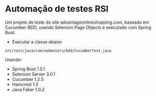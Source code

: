 # Automação de testes RSI
Um projeto de teste do site advantageonlineshopping.com, baseado em Cucumber-BDD, usando Selenium Page Objects e executado com Spring Boot.

- Executar a classe abaixo 
```
src/test/java/com/webmotors/bdd/CucumberTest.java
```

Usando:
 - Spring Boot 1.5.1
 - Selenium Server 3.0.1
 - Cucumber 1.2.5
 - Hamcrest 1.3
 - Java Faker 1.0.2
